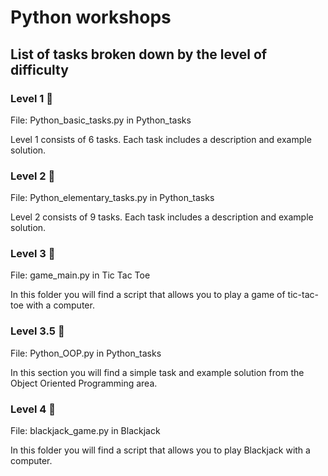 # Python workshops
## List of tasks broken down by the level of difficulty

### Level 1 :hatching_chick:
File: Python_basic_tasks.py in Python_tasks 

Level 1 consists of 6 tasks. Each task includes a description and example solution.

### Level 2 :hatched_chick:
File: Python_elementary_tasks.py in Python_tasks

Level 2 consists of 9 tasks. Each task includes a description and example solution.

### Level 3 :baby_chick:
File: game_main.py in Tic Tac Toe

In this folder you will find a script that allows you to play a game of tic-tac-toe with a computer.

### Level 3.5 :baby_chick:
File: Python_OOP.py in Python_tasks

In this section you will find a simple task and example solution from the Object Oriented Programming area.

### Level 4 :chicken:
File: blackjack_game.py in Blackjack

In this folder you will find a script that allows you to play Blackjack with a computer.
